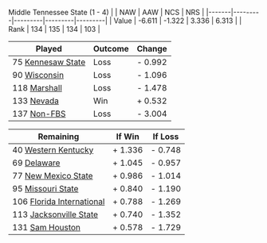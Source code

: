 Middle Tennessee State (1 - 4)
|       |   NAW   |   AAW   |   NCS   |   NRS   |
|-------|---------|---------|---------|---------|
| Value |  -6.611 |  -1.322 |   3.336 |   6.313 |
| Rank  |     134 |     135 |     134 |     103 |

| Played                    | Outcome    |  Change  |
|---------------------------|------------|----------|
|  75 [Kennesaw State        ](KennesawState.md)| Loss       | -  0.992 |
|  90 [Wisconsin             ](Wisconsin.md)| Loss       | -  1.096 |
| 118 [Marshall              ](Marshall.md)| Loss       | -  1.478 |
| 133 [Nevada                ](Nevada.md)| Win        | +  0.532 |
| 137 [Non-FBS               ](NonFBS.md)| Loss       | -  3.004 |

| Remaining                 |  If Win  |  If Loss |
|---------------------------|----------|----------|
|  40 [Western Kentucky      ](WesternKentucky.md)| +  1.336 | -  0.748 |
|  69 [Delaware              ](Delaware.md)| +  1.045 | -  0.957 |
|  77 [New Mexico State      ](NewMexicoState.md)| +  0.986 | -  1.014 |
|  95 [Missouri State        ](MissouriState.md)| +  0.840 | -  1.190 |
| 106 [Florida International ](FloridaInternational.md)| +  0.788 | -  1.269 |
| 113 [Jacksonville State    ](JacksonvilleState.md)| +  0.740 | -  1.352 |
| 131 [Sam Houston           ](SamHouston.md)| +  0.578 | -  1.729 |

